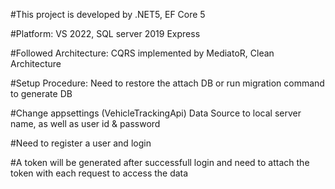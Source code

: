 ﻿#This project is developed by .NET5, EF Core 5

#Platform: VS 2022, SQL server 2019 Express

#Followed Architecture: CQRS implemented by MediatoR, Clean Architecture

#Setup Procedure: Need to restore the attach DB or run migration command to generate DB

#Change appsettings (VehicleTrackingApi) Data Source to local server name, as well as user id & password

#Need to register a user and login 

#A token will be generated after successfull login and need to attach the token with each request to access the data